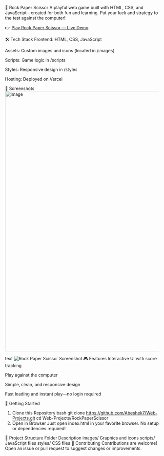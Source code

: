 🚀 Rock Paper Scissor
A playful web game built with HTML, CSS, and JavaScript—created for both fun and learning. 
Put your luck and strategy to the test against the computer!

👉 [Play Rock Paper Scissor — Live Demo](https://rockpaperscissor-abesheks-projects.vercel.app/)

🛠 Tech Stack
Frontend: HTML, CSS, JavaScript

Assets: Custom images and icons (located in /images)

Scripts: Game logic in /scripts

Styles: Responsive design in /styles

Hosting: Deployed on Vercel

📸 Screenshots
<img width="1907" height="852" alt="image" src="https://github.com/user-attachments/assets/ccd37386-2377-4d73-9ec8-d0e55b092118" />


text
![Rock Paper Scissor Screenshot](../images/screenshot.png)
🎮 Features
Interactive UI with score tracking

Play against the computer

Simple, clean, and responsive design

Fast loading and instant play—no login required

🏁 Getting Started
1. Clone this Repository
bash
git clone https://github.com/Abeshek7/Web-Projects.git
cd Web-Projects/RockPaperScissor
2. Open in Browser
Just open index.html in your favorite browser.
No setup or dependencies required!

📂 Project Structure
Folder	Description
images/	Graphics and icons
scripts/	JavaScript files
styles/	CSS files
🤝 Contributing
Contributions are welcome! Open an issue or pull request to suggest changes or improvements.
